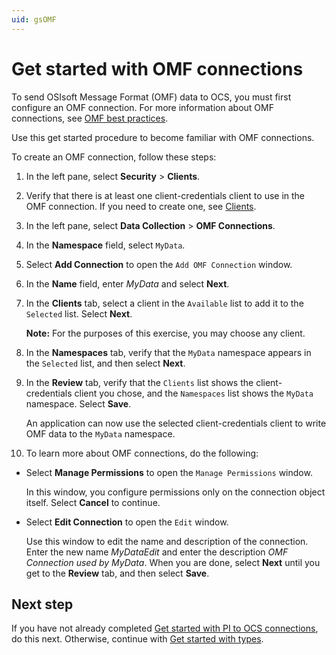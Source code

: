 ```yaml
---
uid: gsOMF
---
```


# Get started with OMF connections

To send OSIsoft Message Format (OMF) data to OCS, you must first configure an OMF connection. For more information about OMF connections, see [OMF best practices](xref:bpOMFConnection).

Use this get started procedure to become familiar with OMF connections.

To create an OMF connection, follow these steps:

1. In the left pane, select **Security** > **Clients**.

1. Verify that there is at least one client-credentials client to use in the OMF connection. If you need to create one, see [Clients](xref:ccClients).

1. In the left pane, select **Data Collection** > **OMF Connections**.

1. In the **Namespace** field, select `MyData`.

1. Select **Add Connection** to open the `Add OMF Connection` window.

1. In the **Name** field, enter *MyData* and select **Next**.

1. In the **Clients** tab, select a client in the `Available` list to add it
    to the `Selected` list. Select **Next**.

    **Note:** For the purposes of this exercise, you may choose any client.

1. In the **Namespaces** tab, verify that the `MyData` namespace appears in the
    `Selected` list, and then select **Next**.

1. In the **Review** tab, verify that the `Clients` list shows the client-credentials
    client you chose, and the `Namespaces` list shows the `MyData` namespace. Select **Save**.

    An application can now use the selected client-credentials client to write OMF data to the `MyData` namespace.

1. To learn more about OMF connections, do the following:

  - Select **Manage Permissions** to open the `Manage Permissions` window.

     In this window, you configure permissions only on the connection object itself. Select **Cancel** to continue.

  - Select **Edit Connection** to open the `Edit` window.

     Use this window to edit the name and description of the connection. Enter the new name *MyDataEdit* and enter the description *OMF Connection used by MyData*. When you are done, select **Next** until you get to the **Review** tab, and then select **Save**.

## Next step

If you have not already completed [Get started with PI to OCS connections](xref:gsPItoOCS), do this next. Otherwise, continue with [Get started with types](xref:gsTypes).
